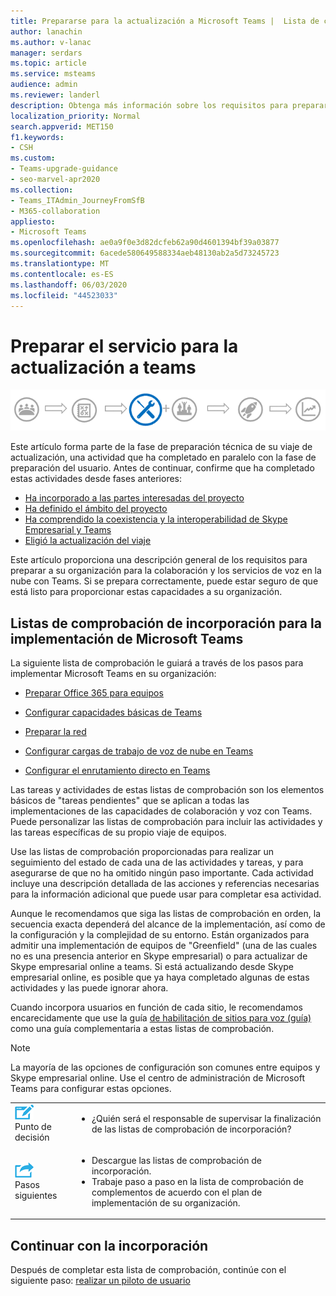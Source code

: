 ```yaml
---
title: Prepararse para la actualización a Microsoft Teams |  Lista de comprobación de lanzamiento de incorporación
author: lanachin
ms.author: v-lanac
manager: serdars
ms.topic: article
ms.service: msteams
audience: admin
ms.reviewer: landerl
description: Obtenga más información sobre los requisitos para preparar su organización para la colaboración y los servicios de voz en la nube con Teams.
localization_priority: Normal
search.appverid: MET150
f1.keywords:
- CSH
ms.custom:
- Teams-upgrade-guidance
- seo-marvel-apr2020
ms.collection:
- Teams_ITAdmin_JourneyFromSfB
- M365-collaboration
appliesto:
- Microsoft Teams
ms.openlocfilehash: ae0a9f0e3d82dcfeb62a90d4601394bf39a03877
ms.sourcegitcommit: 6acede580649588334aeb48130ab2a5d73245723
ms.translationtype: MT
ms.contentlocale: es-ES
ms.lasthandoff: 06/03/2020
ms.locfileid: "44523033"
---
```

# <a name="prepare-your-service-for-upgrading-to-teams"></a>Preparar el servicio para la actualización a teams

![Actualizar el diagrama de viaje, enfatizando la fase de preparación técnica](media/upgrade-banner-tech-readiness.png "Etapas del viaje de actualización, con énfasis en la fase de preparación técnica")

Este artículo forma parte de la fase de preparación técnica de su viaje de actualización, una actividad que ha completado en paralelo con la fase de preparación del usuario. Antes de continuar, confirme que ha completado estas actividades desde fases anteriores:

- [Ha incorporado a las partes interesadas del proyecto](upgrade-enlist-stakeholders.md)
- [Ha definido el ámbito del proyecto](https://aka.ms/SkypetoTeams-Scope)
- [Ha comprendido la coexistencia y la interoperabilidad de Skype Empresarial y Teams](https://aka.ms/SkypeToTeams-Coexist)
- [Eligió la actualización del viaje](upgrade-and-coexistence-of-skypeforbusiness-and-teams.md)

Este artículo proporciona una descripción general de los requisitos para preparar a su organización para la colaboración y los servicios de voz en la nube con Teams. Si se prepara correctamente, puede estar seguro de que está listo para proporcionar estas capacidades a su organización.

## <a name="onboarding-checklists-for-microsoft-teams-rollout"></a>Listas de comprobación de incorporación para la implementación de Microsoft Teams

La siguiente lista de comprobación le guiará a través de los pasos para implementar Microsoft Teams en su organización:

- [Preparar Office 365 para equipos](onboarding-checklist-enable-office-365.md)

- [Configurar capacidades básicas de Teams](onboarding-checklist-configure-microsoft-teams-core-capabilities.md)

- [Preparar la red](prepare-network.md)

- [Configurar cargas de trabajo de voz de nube en Teams](onboarding-checklist-configure-cloud-voice-workloads-in-Microsoft-Teams.md)

- [Configurar el enrutamiento directo en Teams](onboarding-checklist-configure-direct-routing-in-microsoft-teams.md)

Las tareas y actividades de estas listas de comprobación son los elementos básicos de "tareas pendientes" que se aplican a todas las implementaciones de las capacidades de colaboración y voz con Teams. Puede personalizar las listas de comprobación para incluir las actividades y las tareas específicas de su propio viaje de equipos.

Use las listas de comprobación proporcionadas para realizar un seguimiento del estado de cada una de las actividades y tareas, y para asegurarse de que no ha omitido ningún paso importante. Cada actividad incluye una descripción detallada de las acciones y referencias necesarias para la información adicional que puede usar para completar esa actividad.

Aunque le recomendamos que siga las listas de comprobación en orden, la secuencia exacta dependerá del alcance de la implementación, así como de la configuración y la complejidad de su entorno. Están organizados para admitir una implementación de equipos de "Greenfield" (una de las cuales no es una presencia anterior en Skype empresarial) o para actualizar de Skype empresarial online a teams. Si está actualizando desde Skype empresarial online, es posible que ya haya completado algunas de estas actividades y las puede ignorar ahora.

Cuando incorpora usuarios en función de cada sitio, le recomendamos encarecidamente que use la guía [de habilitación de sitios para voz (guía)](https://github.com/MicrosoftDocs/OfficeDocs-SkypeForBusiness/blob/live/Teams/downloads/site-enablement-playbook-for-voice-(playbook).xlsx?raw=true) como una guía complementaria a estas listas de comprobación.

>[!NOTE]
>La mayoría de las opciones de configuración son comunes entre equipos y Skype empresarial online. Use el centro de administración de Microsoft Teams para configurar estas opciones.

<table>
<tr><td><img src="media/audio_conferencing_image7.png" alt="An icon depicting a decision point"/> <br/>Punto de decisión</td><td><ul><li>¿Quién será el responsable de supervisar la finalización de las listas de comprobación de incorporación?</li></ul></td></tr>
<tr><td><img src="media/audio_conferencing_image9.png" alt="An icon depicting the next steps"/><br/>Pasos siguientes</td><td><ul><li>Descargue las listas de comprobación de incorporación.</li><li>Trabaje paso a paso en la lista de comprobación de complementos de acuerdo con el plan de implementación de su organización.</li></ul></td></tr>
</table>

<!--ENDOFSECTION-->

## <a name="continue-onboarding"></a>Continuar con la incorporación

Después de completar esta lista de comprobación, continúe con el siguiente paso: [realizar un piloto de usuario](pilot-essentials.md)

[//]: # (@Turgay, he comentado este párrafo siguiente porque es específico de la nube.)
<!--
As the next step, use the [Site Enablement Playbook for Voice (Playbook)](https://github.com/MicrosoftDocs/OfficeDocs-SkypeForBusiness/blob/live/Teams/downloads/site-enablement-playbook-for-voice-(playbook).xlsx?raw=true) to help you onboard your users on each site to cloud voice, and help ensure that you plan and execute important site-specific activities.
-->
